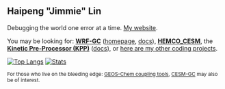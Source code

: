 ## Haipeng "Jimmie" Lin

Debugging the world one error at a time. [My website](https://jimmielin.me).

You may be looking for: **[WRF-GC](https://github.com/jimmielin/wrf-gc-release)** ([homepage](https://atmoschem.org.cn/index.php?title=WRF-GC), [docs](https://wrfgc.readthedocs.io/en/latest/)), **[HEMCO_CESM](https://github.com/jimmielin/HEMCO_CESM)**, the **[Kinetic Pre-Processor (KPP)](https://github.com/KineticPreProcessor/KPP)** ([docs](https://kpp.readthedocs.io/en/stable/)), or [here are my other coding projects](https://jimmielin.me/code/).

[![Top Langs](https://github-readme-stats.vercel.app/api/top-langs/?username=jimmielin&layout=compact&hide=Roff)](https://github.com/jimmielin)
[![Stats](https://github-readme-stats.vercel.app/api?username=jimmielin&count_private=true&line_height=20)](https://github.com/jimmielin)

<sub>For those who live on the bleeding edge: [GEOS-Chem coupling tools](https://github.com/jimmielin/geos-chem-coupling-tools), [CESM-GC](https://github.com/CESM-GC/CAM) may also be of interest.</sub>

